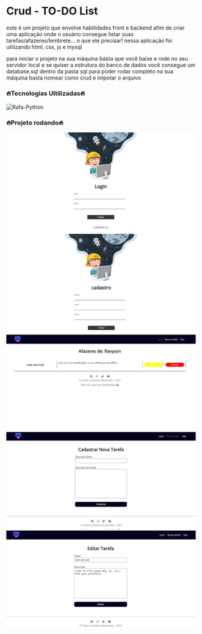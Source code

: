 # Crud - TO-DO List
este é um projeto que envolve habilidades front e backend afim de criar uma aplicação onde o usuário consegue listar suas tarefas/afazeres/lembrete... o que ele precisar! nessa aplicação foi utilizando html, css, js e mysql

para iniciar o projeto na sua máquina basta que você baixe e rode no seu servidor local e se quiser a estrutura do banco de dados você consegue um database.sql dentro da pasta sql para poder rodar completo na sua máquina basta nomear como crud e impotar o arquivo

<h3>🔥Tecnologias Ultilizadas🔥</h3>

<img align="center" alt="Rafa-Python" height="30" width="50" src="https://cdn.jsdelivr.net/gh/devicons/devicon/icons/python/python-original.svg">

<h3>🔥Projeto rodando🔥</h3>

![flavyss](https://github.com/flavyss/Crud_TO-DO_List/blob/main/photos/f1.png) 
![flavyss](https://github.com/flavyss/Crud_TO-DO_List/blob/main/photos/f2.png)
![flavyss](https://github.com/flavyss/Crud_TO-DO_List/blob/main/photos/f3.png)
![flavyss](https://github.com/flavyss/Crud_TO-DO_List/blob/main/photos/f4.png)
![flavyss](https://github.com/flavyss/Crud_TO-DO_List/blob/main/photos/f5.png)

